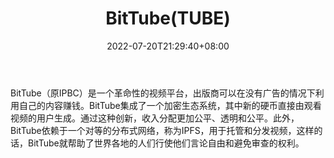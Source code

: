 ﻿---
weight: 
title: "BitTube(TUBE)"
description: "BitTube（原IPBC）是一个革命性的视频平台，出版商可以在没有广告的情况下利用自己的内容赚钱。BitTube集成了一个加密生态系统，其中新的硬币直接由观看视频的用户生成。通过这种创新，收入分配更加公平、透明和公平。"
date: 2022-07-20T21:29:40+08:00
lastmod: 2022-07-20T14:15:40+08:00
draft: false
authors: ["Cindy"]
featuredImage: "bittubetube.jpg"
link: "https://bittube.app/"
tags: ["数字代币","BitTube(TUBE)"]
categories: ["navigation"]
navigation: ["数字代币"]
lightgallery: true
toc: true
pinned: false
recommend: false
recommend1: false
---
BitTube（原IPBC）是一个革命性的视频平台，出版商可以在没有广告的情况下利用自己的内容赚钱。BitTube集成了一个加密生态系统，其中新的硬币直接由观看视频的用户生成。通过这种创新，收入分配更加公平、透明和公平。此外，BitTube依赖于一个对等的分布式网络，称为IPFS，用于托管和分发视频，这样的话，BitTube就帮助了世界各地的人们行使他们言论自由和避免审查的权利。
